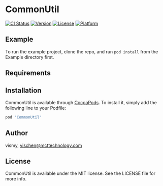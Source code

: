 # CommonUtil

[![CI Status](https://img.shields.io/travis/vismy/CommonUtil.svg?style=flat)](https://travis-ci.org/vismy/CommonUtil)
[![Version](https://img.shields.io/cocoapods/v/CommonUtil.svg?style=flat)](https://cocoapods.org/pods/CommonUtil)
[![License](https://img.shields.io/cocoapods/l/CommonUtil.svg?style=flat)](https://cocoapods.org/pods/CommonUtil)
[![Platform](https://img.shields.io/cocoapods/p/CommonUtil.svg?style=flat)](https://cocoapods.org/pods/CommonUtil)

## Example

To run the example project, clone the repo, and run `pod install` from the Example directory first.

## Requirements

## Installation

CommonUtil is available through [CocoaPods](https://cocoapods.org). To install
it, simply add the following line to your Podfile:

```ruby
pod 'CommonUtil'
```

## Author

vismy, vischen@mcttechnology.com

## License

CommonUtil is available under the MIT license. See the LICENSE file for more info.
